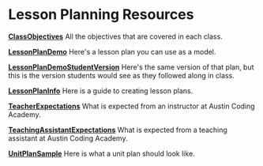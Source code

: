 # Lesson Planning Resources

[**ClassObjectives**](https://github.com/AustinCodingAcademy/InstructorLessonPlanning/blob/master/ClassObjectives)
All the objectives that are covered in each class.

[**LessonPlanDemo**](https://github.com/AustinCodingAcademy/InstructorLessonPlanning/blob/master/LessonPlanDemo.md)
Here's a lesson plan you can use as a model.

[**LessonPlanDemoStudentVersion**](https://github.com/AustinCodingAcademy/InstructorLessonPlanning/blob/master/LessonPlanDemoStudentVersion.md)
Here's the same version of that plan, but this is the version students would see as they followed along in class.

[**LessonPlanInfo**](https://github.com/AustinCodingAcademy/InstructorLessonPlanning/blob/master/LessonPlanInfo.md)
Here is a guide to creating lesson plans.

[**TeacherExpectations**](https://github.com/AustinCodingAcademy/InstructorLessonPlanning/blob/master/TeacherExpectations)
What is expected from an instructor at Austin Coding Academy.

[**TeachingAssistantExpectations**](https://github.com/AustinCodingAcademy/InstructorLessonPlanning/blob/master/TeachingAssistantExpectations.md)
What is expected from a teaching assistant at Austin Coding Academy.

[**UnitPlanSample**](https://github.com/AustinCodingAcademy/InstructorLessonPlanning/blob/master/UnitPlanSample)
Here is what a unit plan should look like. 
